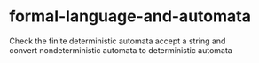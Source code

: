 # formal-language-and-automata
Check the finite deterministic automata accept a string and  
convert nondeterministic automata to deterministic automata
